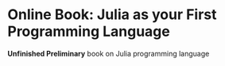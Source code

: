 # Online Book: Julia as your First Programming Language
**Unfinished Preliminary** book on Julia programming language
